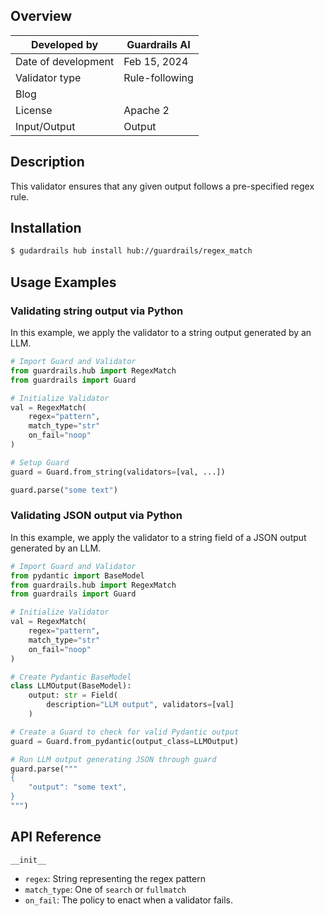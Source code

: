 ## Overview

| Developed by | Guardrails AI |
| --- | --- |
| Date of development | Feb 15, 2024 |
| Validator type | Rule-following |
| Blog |  |
| License | Apache 2 |
| Input/Output | Output |

## Description

This validator ensures that any given output follows a pre-specified regex rule.

## Installation

```bash
$ gudardrails hub install hub://guardrails/regex_match
```

## Usage Examples

### Validating string output via Python

In this example, we apply the validator to a string output generated by an LLM.

```python
# Import Guard and Validator
from guardrails.hub import RegexMatch
from guardrails import Guard

# Initialize Validator
val = RegexMatch(
    regex="pattern",
    match_type="str"
    on_fail="noop"
)

# Setup Guard
guard = Guard.from_string(validators=[val, ...])

guard.parse("some text")
```

### Validating JSON output via Python

In this example, we apply the validator to a string field of a JSON output generated by an LLM.

```python
# Import Guard and Validator
from pydantic import BaseModel
from guardrails.hub import RegexMatch
from guardrails import Guard

# Initialize Validator
val = RegexMatch(
    regex="pattern",
    match_type="str"
    on_fail="noop"
)

# Create Pydantic BaseModel
class LLMOutput(BaseModel):
    output: str = Field(
        description="LLM output", validators=[val]
    )

# Create a Guard to check for valid Pydantic output
guard = Guard.from_pydantic(output_class=LLMOutput)

# Run LLM output generating JSON through guard
guard.parse("""
{
    "output": "some text",
}
""")
```

## API Reference

`__init__`

- `regex`: String representing the regex pattern
- `match_type`: One of `search` or `fullmatch`
- `on_fail`: The policy to enact when a validator fails.

